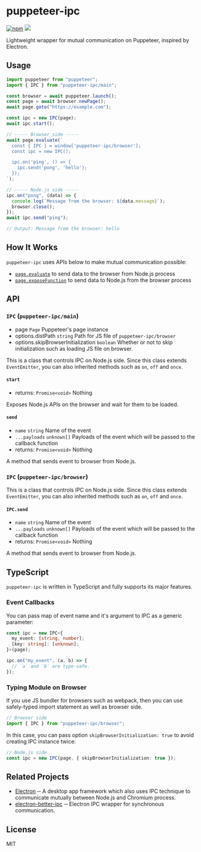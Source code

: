 # puppeteer-ipc

<a href="https://www.npmjs.com/package/puppeteer-ipc"><img src="https://img.shields.io/npm/v/puppeteer-ipc.svg" alt="npm"/></a>
<a href="https://github.com/neet/puppeteer-ipc/actions"><img src="https://github.com/neet/puppeteer-ipc/workflows/CI/badge.svg" /></a>

Lightweight wrapper for mutual communication on Puppeteer, inspired by Electron.

## Usage

```js
import puppeteer from "puppeteer";
import { IPC } from "puppeteer-ipc/main";

const browser = await puppeteer.launch();
const page = await browser.newPage();
await page.goto("https://example.com");

const ipc = new IPC(page);
await ipc.start();

// ----- Browser side -----
await page.evaluate(`
  const { IPC } = window['puppeteer-ipc/browser'];
  const ipc = new IPC();

  ipc.on('ping', () => {
    ipc.send('pong', 'hello');
  });
`);

// ----- Node.js side -----
ipc.on("pong", (data) => {
  console.log(`Message from the browser: ${data.message}`);
  browser.close();
});
await ipc.send("ping");

// Output: Message from the browser: hello
```

## How It Works

`puppeteer-ipc` uses APIs below to make mutual communication possible:

- [`page.evaluate`](https://pptr.dev/#?product=Puppeteer&show=api-pageevaluatepagefunction-args) to send data to the browser from Node.js process
- [`page.exposeFunction`](https://pptr.dev/#?product=Puppeteer&show=api-pageexposefunctionname-puppeteerfunction) to send data to Node.js from the browser process

## API

### `IPC` (`puppeteer-ipc/main`)

- page `Page` Puppeteer's page instance
- options.distPath `string` Path for JS file of `puppeteer-ipc/browser`
- options.skipBrowserInitialization `boolean` Whether or not to skip initialization such as loading JS file on browser.

This is a class that controls IPC on Node.js side. Since this class extends `EventEmitter`, you can also inherited methods such as `on`, `off` and `once`.

#### `start`

- returns: `Promise<void>` Nothing

Exposes Node.js APIs on the browser and wait for them to be loaded.

#### `send`

- `name` `string` Name of the event
- `...payloads` `unknown[]` Payloads of the event which will be passed to the callback function
- returns: `Promise<void>` Nothing

A method that sends event to browser from Node.js.

### `IPC` (`puppeteer-ipc/browser`)

This is a class that controls IPC on Node.js side. Since this class extends `EventEmitter`, you can also inherited methods such as `on`, `off` and `once`.

#### `IPC.send`

- `name` `string` Name of the event
- `...payloads` `unknown[]` Payloads of the event which will be passed to the callback function
- returns: `Promise<void>` Nothing

A method that sends event to browser from Node.js.

## TypeScript

`puppeteer-ipc` is written in TypeScript and fully supports its major features.

### Event Callbacks

You can pass map of event name and it's argument to IPC as a generic parameter:

```ts
const ipc = new IPC<{
  my_event: [string, number];
  [key: string]: [unknown];
}>(page);

ipc.on("my_event", (a, b) => {
  // `a` and `b` are type-safe.
});
```

### Typing Module on Browser

If you use JS bundler for browsers such as webpack, then you can use safely-typed import statement as well as browser side.

```ts
// Browser side
import { IPC } from "puppeteer-ipc/browser";
```

In this case, you can pass option `skipBrowserInitialization: true` to avoid creating IPC instance twice:

```ts
// Node.js side
const ipc = new IPC(page, { skipBrowserInitialization: true });
```

## Related Projects

- [Electron](https://www.electronjs.org/) ─ A desktop app framework which also uses IPC technique to communicate mutually between Node.js and Chromium process.
- [electron-better-ipc](https://github.com/sindresorhus/electron-better-ipc) ─ Electron IPC wrapper for synchronous communication.

## License

MIT
